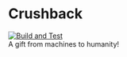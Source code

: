 # Crushback
[![Build and Test](https://github.com/emranbm/crushback/actions/workflows/build-and-test.yml/badge.svg)](https://github.com/emranbm/crushback/actions/workflows/build-and-test.yml)  
A gift from machines to humanity!
